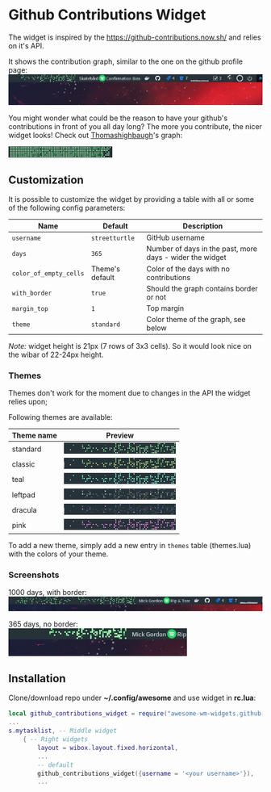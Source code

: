 # Github Contributions Widget

The widget is inspired by the https://github-contributions.now.sh/ and relies on it's API. 

It shows the contribution graph, similar to the one on the github profile page: ![screenshot](./screenshots/screenshot.jpg)

You might wonder what could be the reason to have your github's contributions in front of you all day long? The more you contribute, the nicer widget looks! Check out [Thomashighbaugh](https://github.com/Thomashighbaugh)'s graph:

![](./screenshots/Thomashighbaugh.png)

## Customization

It is possible to customize the widget by providing a table with all or some of the following config parameters:

| Name | Default | Description |
|---|---|---|
| `username` | `streetturtle` | GitHub username |
| `days` | `365` | Number of days in the past, more days - wider the widget |
| `color_of_empty_cells` | Theme's default | Color of the days with no contributions |
| `with_border` | `true` | Should the graph contains border or not |
| `margin_top` | `1` | Top margin |
| `theme` | `standard` | Color theme of the graph, see below |

_Note:_ widget height is 21px (7 rows of 3x3 cells). So it would look nice on the wibar of 22-24px height.

### Themes

Themes don't work for the moment due to changes in the API the widget relies upon;

Following themes are available:

| Theme name | Preview |
|---|---|
| standard | ![standard](./screenshots/standard.png) |
| classic | ![classic](./screenshots/classic.png) |
| teal | ![teal](./screenshots/teal.png) |
| leftpad | ![leftpad](./screenshots/leftpad.png) |
| dracula | ![dracula](./screenshots/dracula.png) |
| pink | ![pink](./screenshots/pink.png) |

To add a new theme, simply add a new entry in `themes` table (themes.lua) with the colors of your theme.

### Screenshots

1000 days, with border:  
![screenshot1](./screenshots/screenshot1.jpg)

365 days, no border:  
![screenshot2](./screenshots/screenshot2.jpg)

## Installation

Clone/download repo under **~/.config/awesome** and use widget in **rc.lua**:

```lua
local github_contributions_widget = require("awesome-wm-widgets.github-contributions-widget.github-contributions-widget")
...
s.mytasklist, -- Middle widget
	{ -- Right widgets
    	layout = wibox.layout.fixed.horizontal,
		...
		-- default
        github_contributions_widget({username = '<your username>'}),
		...
```
